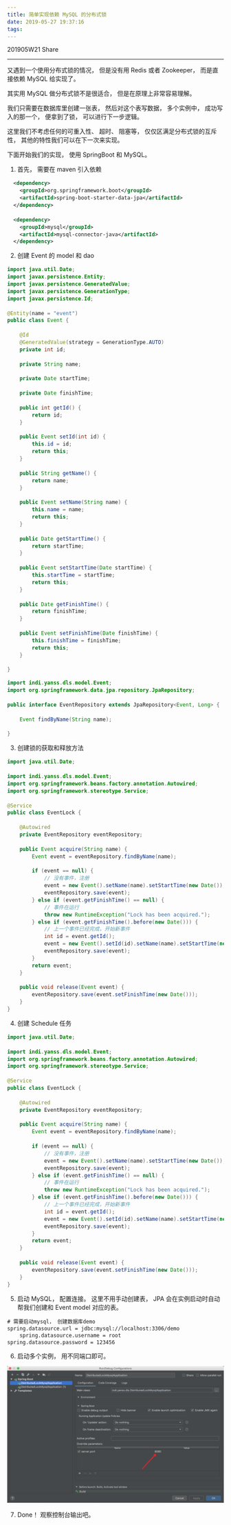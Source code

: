 ```yaml
---
title: 简单实现依赖 MySQL 的分布式锁
date: 2019-05-27 19:37:16
tags:
---
```

201905W21 Share

<!-- more -->

---

又遇到一个使用分布式锁的情况， 但是没有用 Redis 或者 Zookeeper， 而是直接依赖 MySQL 给实现了。

其实用 MySQL 做分布式锁不是很适合， 但是在原理上非常容易理解。

我们只需要在数据库里创建一张表， 然后对这个表写数据， 多个实例中， 成功写入的那一个， 便拿到了锁， 可以进行下一步逻辑。

这里我们不考虑任何的可重入性、 超时、 阻塞等， 仅仅区满足分布式锁的互斥性， 其他的特性我们可以在下一次来实现。

下面开始我们的实现， 使用 SpringBoot 和 MySQL。

1. 首先， 需要在 maven 引入依赖

```xml
  <dependency>
    <groupId>org.springframework.boot</groupId>
    <artifactId>spring-boot-starter-data-jpa</artifactId>
  </dependency>

  <dependency>
    <groupId>mysql</groupId>
    <artifactId>mysql-connector-java</artifactId>
  </dependency>
```

2. 创建 Event 的 model 和 dao

```java
import java.util.Date;
import javax.persistence.Entity;
import javax.persistence.GeneratedValue;
import javax.persistence.GenerationType;
import javax.persistence.Id;

@Entity(name = "event")
public class Event {

    @Id
    @GeneratedValue(strategy = GenerationType.AUTO)
    private int id;

    private String name;

    private Date startTime;

    private Date finishTime;

    public int getId() {
        return id;
    }

    public Event setId(int id) {
        this.id = id;
        return this;
    }

    public String getName() {
        return name;
    }

    public Event setName(String name) {
        this.name = name;
        return this;
    }

    public Date getStartTime() {
        return startTime;
    }

    public Event setStartTime(Date startTime) {
        this.startTime = startTime;
        return this;
    }

    public Date getFinishTime() {
        return finishTime;
    }

    public Event setFinishTime(Date finishTime) {
        this.finishTime = finishTime;
        return this;
    }

}
```

```java
import indi.yanss.dls.model.Event;
import org.springframework.data.jpa.repository.JpaRepository;

public interface EventRepository extends JpaRepository<Event, Long> {

    Event findByName(String name);

}
```

3. 创建锁的获取和释放方法

```java
import java.util.Date;

import indi.yanss.dls.model.Event;
import org.springframework.beans.factory.annotation.Autowired;
import org.springframework.stereotype.Service;

@Service
public class EventLock {

    @Autowired
    private EventRepository eventRepository;

    public Event acquire(String name) {
        Event event = eventRepository.findByName(name);

        if (event == null) {
            // 没有事件，注册
            event = new Event().setName(name).setStartTime(new Date());
            eventRepository.save(event);
        } else if (event.getFinishTime() == null) {
            // 事件在运行
            throw new RuntimeException("Lock has been acquired.");
        } else if (event.getFinishTime().before(new Date())) {
            // 上一个事件已经完成，开始新事件
            int id = event.getId();
            event = new Event().setId(id).setName(name).setStartTime(new Date());
            eventRepository.save(event);
        }
        return event;
    }

    public void release(Event event) {
        eventRepository.save(event.setFinishTime(new Date()));
    }
}
```

4. 创建 Schedule 任务

```java
import java.util.Date;

import indi.yanss.dls.model.Event;
import org.springframework.beans.factory.annotation.Autowired;
import org.springframework.stereotype.Service;

@Service
public class EventLock {

    @Autowired
    private EventRepository eventRepository;

    public Event acquire(String name) {
        Event event = eventRepository.findByName(name);

        if (event == null) {
            // 没有事件，注册
            event = new Event().setName(name).setStartTime(new Date());
            eventRepository.save(event);
        } else if (event.getFinishTime() == null) {
            // 事件在运行
            throw new RuntimeException("Lock has been acquired.");
        } else if (event.getFinishTime().before(new Date())) {
            // 上一个事件已经完成，开始新事件
            int id = event.getId();
            event = new Event().setId(id).setName(name).setStartTime(new Date());
            eventRepository.save(event);
        }
        return event;
    }

    public void release(Event event) {
        eventRepository.save(event.setFinishTime(new Date()));
    }
}
```

5. 启动 MySQL， 配置连接。 这里不用手动创建表， JPA 会在实例启动时自动帮我们创建和 Event model 对应的表。

```properties
# 需要启动mysql， 创建数据库demo
spring.datasource.url = jdbc:mysql://localhost:3306/demo
    spring.datasource.username = root
spring.datasource.password = 123456
```

6. 启动多个实例， 用不同端口即可。

![多实例配置](https://raw.githubusercontent.com/fakeYanss/imgplace/master/2019/image.4orwrpw8u3o.png)

7. Done！ 观察控制台输出吧。


